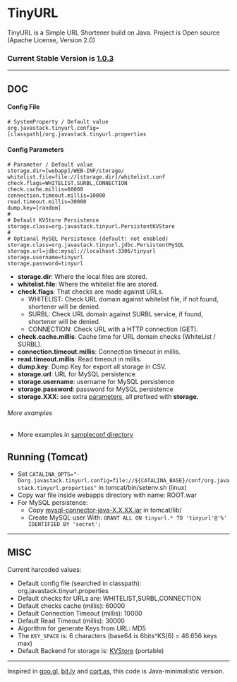 # TinyURL

TinyURL is a Simple URL Shortener build on Java. Project is Open source (Apache License, Version 2.0) 

### Current Stable Version is [1.0.3](https://maven-release.s3.amazonaws.com/release/org/javastack/tinyurl/1.0.3/tinyurl-1.0.3.war)

---

## DOC

#### Config File

    # SystemProperty / Default value
    org.javastack.tinyurl.config=[classpath]/org.javastack.tinyurl.properties

#### Config Parameters

    # Parameter / Default value
	storage.dir=[webapp]/WEB-INF/storage/
	whitelist.file=file://[storage.dir]/whitelist.conf
	check.flags=WHITELIST,SURBL,CONNECTION
	check.cache.millis=60000
	connection.timeout.millis=10000
	read.timeout.millis=30000
	dump.key=[random]
	#
	# Default KVStore Persistence
	storage.class=org.javastack.tinyurl.PersistentKVStore
	#
	# Optional MySQL Persistence (default: not enabled)
	storage.class=org.javastack.tinyurl.jdbc.PersistentMySQL
	storage.url=jdbc:mysql://localhost:3306/tinyurl
	storage.username=tinyurl
	storage.password=tinyurl

* **storage.dir**: Where the local files are stored.
* **whitelist.file**: Where the whitelist file are stored.
* **check.flags**: That checks are made against URLs.
    * WHITELIST: Check URL domain against whitelist file, if not found, shortener will be denied.
    * SURBL: Check URL domain against SURBL service, if found, shortener will be denied.
    * CONNECTION: Check URL with a HTTP connection (GET). 
* **check.cache.millis**: Cache time for URL domain checks (WhiteList / SURBL).
* **connection.timeout.millis**: Connection timeout in millis.
* **read.timeout.millis**: Read timeout in millis.
* **dump.key**: Dump Key for export all storage in CSV.
* **storage.url**: URL for MySQL persistence 
* **storage.username**: username for MySQL persistence
* **storage.password**: password for MySQL persistence
* **storage.XXX**: see extra [parameters](https://tomcat.apache.org/tomcat-7.0-doc/jdbc-pool.html#Common_Attributes), all prefixed with **storage.**


###### More examples

* More examples in [sampleconf directory](https://github.com/ggrandes/tinyurl/tree/master/sampleconf/)

## Running (Tomcat)

* Set `CATALINA_OPTS="-Dorg.javastack.tinyurl.config=file://${CATALINA_BASE}/conf/org.javastack.tinyurl.properties"` in tomcat/bin/setenv.sh (linux)
* Copy war file inside webapps directory with name: ROOT.war
* For MySQL persistence: 
    * Copy [mysql-connector-java-X.X.XX.jar](http://search.maven.org/#search|gav|1|g%3A"mysql"%20AND%20a%3A"mysql-connector-java") in tomcat/lib/
    * Create MySQL user With: `GRANT ALL ON tinyurl.* TO 'tinyurl'@'%' IDENTIFIED BY 'secret';`

---

## MISC
Current harcoded values:

* Default config file (searched in classpath): org.javastack.tinyurl.properties
* Default checks for URLs are: WHITELIST,SURBL,CONNECTION
* Default checks cache (millis): 60000
* Default Connection Timeout (millis): 10000
* Default Read Timeout (millis): 30000
* Algorithm for generate Keys from URL: MD5
* The `KEY_SPACE` is: 6 characters (base64 is 6bits^KS(6) = 46.656 keys max)
* Default Backend for storage is: [KVStore](https://github.com/ggrandes/kvstore/) (portable)


---
Inspired in [goo.gl](https://goo.gl/), [bit.ly](https://bitly.com/) and [cort.as](http://cortas.elpais.com/), this code is Java-minimalistic version.

